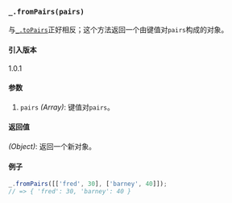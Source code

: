 ### `_.fromPairs(pairs)`[​](#_frompairspairs "_frompairspairs的直接链接")

与[`_.toPairs`](#toPairs)正好相反；这个方法返回一个由键值对`pairs`构成的对象。

#### 引入版本

1.0.1

#### 参数

1.  `pairs` _(Array)_: 键值对`pairs`。

#### 返回值

_(Object)_: 返回一个新对象。

#### 例子

```js
_.fromPairs([['fred', 30], ['barney', 40]]);
// => { 'fred': 30, 'barney': 40 }

```